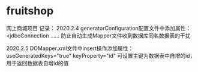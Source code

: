 # fruitshop
网上商城项目
记录：
2020.2.4
generatorConfiguration配置文件中添加属性：
<jdbcConnection
          ......
          <property name="nullCatalogMeansCurrent" value="true" />
</jdbcConnection>
防止自动生成Mapper文件收到数据库同名数据表的干扰


2020.2.5
DOMapper.xml文件中insert操作添加属性：
useGeneratedKeys="true" keyProperty="id"
可设置主键为数据表中自增的id，用于返回数据表自增id的值
